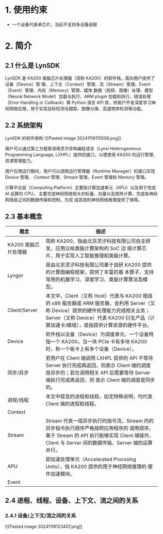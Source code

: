 # 1. 使用约束
- 一个设备代表单芯片，当前不支持多设备级联

# 2. 简介
## 2.1 什么是 LynSDK
LynSDK 是 KA200 类脑芯片处理器（简称 KA200）的软件栈，面向用户提供了设备（Device）管 理、上下文（Context）管理、流（Stream）管理、Event（Event）管理、内存（Memory）管理、媒体 数据（视频、图像）处理、模型（Neural Network Model）加载与执行、ARM plugin 加载和执行、错误处理（Error Handling or Callback）等 Python 语言 API 库，供用户开发深度学习神经网络应用，用于实现目标检测与跟踪、图像分类、高速物体检测等功能。

## 2.2 系统架构
LynSDK 的软件架构
![[Pasted image 20241118115506.png]]

用户可以通过第三方框架调用灵汐异构编程语言（Lynxi Heterogeneous Programming Language, LXHPL）提供的接口，以便使用 KA200 的运行管理、资源管理能力。

用户应用运行期间，用户可以调用运行管理器（Runtime Manager）的接口实现 Device 管理、 Context 管理、Stream 管理、Event 管理和 Memory 管理。

计算平台层（Computing Platform）主要指计算加速单元（APU）以及用于完成 AI 运算的 CPU， 主要完成神经网络相关的标量、向量以及矩阵计算，完成各神经网络层之间的数据传输和控制，为完 成高效的神经网络推理提供了保障。

## 2.3 基本概念

| 概念            | 描述                                                                                                                                             |
| ------------- | ---------------------------------------------------------------------------------------------------------------------------------------------- |
| KA200 类脑芯片处理器 | 简称 KA200，指由北京灵汐科技有限公司自主研发，应用众核类脑计算架构的 SoC 边 缘计算芯片，用于实现人工智能推理和类脑计算。                                                                             |
| Lyngor        | 是由北京灵汐科技有限公司基于自研 KA200 提供的计算图编程框架，提供了丰富的基 本算子，支持常用的机器学习、深度学习、类脑计算算法及模型。                                                                        |
| Client/Server | 本文中，Client（又称 Host）代表与 KA200 相连的 x86 服务器或 ARM 服务器，会利用 Server（又称 Device）提供的硬件处理能力完成相关业务；Server（又称 Device）代表 KA200 衍生产品（计算加速卡/模组），是指提供计算资源的硬件平台。 |
| Device        | 软件栈以设备（Device）为调度单元，一个设备特指一个 KA200，当一块 PCIe 卡有多块 KA200 时，称一个板卡上有多个设备（Device）。                                                                  |
| 同步/异步         | 若用户在 Client 端调用 LXHPL 提供的 API 不等待 Server 执行完成再返回，则表示 Client 端的调度是异步的；若在调用相关 API 后需要等待 Server 端执行完成再返回，则 表示 Client 端的调度是同步的。                    |
| 进程/线程         | 本文中提及的进程和线程，如无特殊说明，均代表 Client 端的进程和线程。                                                                                                         |
| Context       |                                                                                                                                                |
| Stream        | Stream 代表一组异步执行的指令流，Stream 内的异步指令执行顺序严格按照应用程序的 调用顺序。基于 Stream 的 API 执行能够实现 Client 端操作、Client 与 Server 间的数据传输、Server 端的运算并行。                    |
| APU           | 即加速处理单元（Accelerated Procssing Units），指 KA200 提供的用于神经网络推理的 硬件加速模块。                                                                              |
| Event         |                                                                                                                                                |

## 2.4 进程、线程、设备、上下文、流之间的关系
### 2.4.1 设备/上下文/流之间的关系
![[Pasted image 20241118123407.png]]




